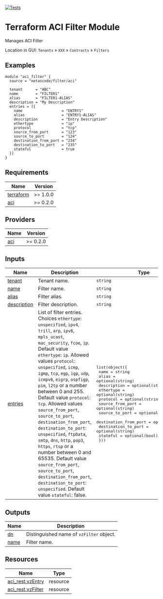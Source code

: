<!-- BEGIN_TF_DOCS -->
[![Tests](https://github.com/netascode/terraform-aci-filter/actions/workflows/test.yml/badge.svg)](https://github.com/netascode/terraform-aci-filter/actions/workflows/test.yml)

# Terraform ACI Filter Module

Manages ACI Filter

Location in GUI:
`Tenants` » `XXX` » `Contracts` » `Filters`

## Examples

```hcl
module "aci_filter" {
  source = "netascode/filter/aci"

  tenant      = "ABC"
  name        = "FILTER1"
  alias       = "FILTER1-ALIAS"
  description = "My Description"
  entries = [{
    name                  = "ENTRY1"
    alias                 = "ENTRY1-ALIAS"
    description           = "Entry Description"
    ethertype             = "ip"
    protocol              = "tcp"
    source_from_port      = "123"
    source_to_port        = "124"
    destination_from_port = "234"
    destination_to_port   = "235"
    stateful              = true
  }]
}

```

## Requirements

| Name | Version |
|------|---------|
| <a name="requirement_terraform"></a> [terraform](#requirement\_terraform) | >= 1.0.0 |
| <a name="requirement_aci"></a> [aci](#requirement\_aci) | >= 0.2.0 |

## Providers

| Name | Version |
|------|---------|
| <a name="provider_aci"></a> [aci](#provider\_aci) | >= 0.2.0 |

## Inputs

| Name | Description | Type | Default | Required |
|------|-------------|------|---------|:--------:|
| <a name="input_tenant"></a> [tenant](#input\_tenant) | Tenant name. | `string` | n/a | yes |
| <a name="input_name"></a> [name](#input\_name) | Filter name. | `string` | n/a | yes |
| <a name="input_alias"></a> [alias](#input\_alias) | Filter alias. | `string` | `""` | no |
| <a name="input_description"></a> [description](#input\_description) | Filter description. | `string` | `""` | no |
| <a name="input_entries"></a> [entries](#input\_entries) | List of filter entries. Choices `ethertype`: `unspecified`, `ipv4`, `trill`, `arp`, `ipv6`, `mpls_ucast`, `mac_security`, `fcoe`, `ip`. Default value `ethertype`: `ip`. Allowed values `protocol`: `unspecified`, `icmp`, `igmp`, `tcp`, `egp`, `igp`, `udp`, `icmpv6`, `eigrp`, `ospfigp`, `pim`, `l2tp` or a number between 0 and 255. Default value `protocol`: `tcp`. Allowed values `source_from_port`, `source_to_port`, `destination_from_port`, `destination_to_port`: `unspecified`, `ftpData`, `smtp`, `dns`, `http`, `pop3`, `https`, `rtsp` or a number between 0 and 65535. Default value `source_from_port`, `source_to_port`, `destination_from_port`, `destination_to_port`: `unspecified`. Default value `stateful`: false. | <pre>list(object({<br>    name                  = string<br>    alias                 = optional(string)<br>    description           = optional(string)<br>    ethertype             = optional(string)<br>    protocol              = optional(string)<br>    source_from_port      = optional(string)<br>    source_to_port        = optional(string)<br>    destination_from_port = optional(string)<br>    destination_to_port   = optional(string)<br>    stateful              = optional(bool)<br>  }))</pre> | `[]` | no |

## Outputs

| Name | Description |
|------|-------------|
| <a name="output_dn"></a> [dn](#output\_dn) | Distinguished name of `vzFilter` object. |
| <a name="output_name"></a> [name](#output\_name) | Filter name. |

## Resources

| Name | Type |
|------|------|
| [aci_rest.vzEntry](https://registry.terraform.io/providers/netascode/aci/latest/docs/resources/rest) | resource |
| [aci_rest.vzFilter](https://registry.terraform.io/providers/netascode/aci/latest/docs/resources/rest) | resource |
<!-- END_TF_DOCS -->